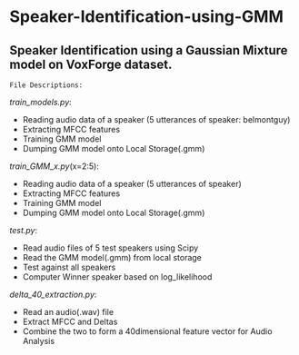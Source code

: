 # Speaker-Identification-using-GMM
## Speaker Identification using a Gaussian Mixture model on VoxForge dataset.

	File Descriptions:
*train_models.py*:  
* Reading audio data of a speaker (5 utterances of speaker: belmontguy) 	
* Extracting MFCC features 
* Training GMM model
* Dumping GMM model onto Local Storage(.gmm)

*train_GMM_x.py*(x=2:5):  
* Reading audio data of a speaker (5 utterances of speaker) 	
* Extracting MFCC features 
* Training GMM model
* Dumping GMM model onto Local Storage(.gmm)

*test.py*:
* Read audio files of 5 test speakers using Scipy
* Read the GMM model(.gmm) from local storage  
* Test against all speakers 
* Computer Winner speaker based on log_likelihood

*delta_40_extraction.py*:
* Read an audio(.wav) file 
* Extract MFCC and Deltas
* Combine the two to form a 40dimensional feature vector for Audio Analysis
